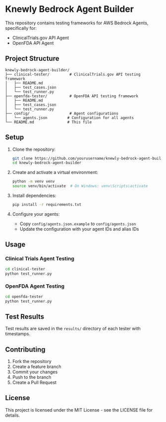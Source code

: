 # Knewly Bedrock Agent Builder

This repository contains testing frameworks for AWS Bedrock Agents, specifically for:
- ClinicalTrials.gov API Agent
- OpenFDA API Agent

## Project Structure

```
knewly-bedrock-agent-builder/
├── clinical-tester/         # ClinicalTrials.gov API testing framework
│   ├── README.md
│   ├── test_cases.json
│   └── test_runner.py
├── openfda-tester/          # OpenFDA API testing framework
│   ├── README.md
│   ├── test_cases.json
│   └── test_runner.py
├── config/                  # Agent configurations
│   └── agents.json         # Configuration for all agents
└── README.md               # This file
```

## Setup

1. Clone the repository:
   ```bash
   git clone https://github.com/yourusername/knewly-bedrock-agent-builder.git
   cd knewly-bedrock-agent-builder
   ```

2. Create and activate a virtual environment:
   ```bash
   python -m venv venv
   source venv/bin/activate  # On Windows: venv\Scripts\activate
   ```

3. Install dependencies:
   ```bash
   pip install -r requirements.txt
   ```

4. Configure your agents:
   - Copy `config/agents.json.example` to `config/agents.json`
   - Update the configuration with your agent IDs and alias IDs

## Usage

### Clinical Trials Agent Testing
```bash
cd clinical-tester
python test_runner.py
```

### OpenFDA Agent Testing
```bash
cd openfda-tester
python test_runner.py
```

## Test Results

Test results are saved in the `results/` directory of each tester with timestamps.

## Contributing

1. Fork the repository
2. Create a feature branch
3. Commit your changes
4. Push to the branch
5. Create a Pull Request

## License

This project is licensed under the MIT License - see the LICENSE file for details. 